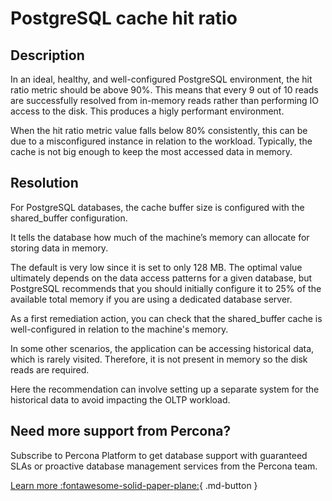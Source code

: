 # PostgreSQL cache hit ratio

## Description

In an ideal, healthy, and well-configured PostgreSQL environment, the hit ratio metric should be above 90%. This means that every 9 out of 10 reads are successfully resolved from in-memory reads rather than performing IO access to the disk. This produces a higly performant environment. 

When the hit ratio metric value falls below 80% consistently, this can be due to a misconfigured instance in relation to the workload. Typically, the cache is not big enough to keep the most accessed data in memory.

## Resolution

For PostgreSQL databases, the cache buffer size is configured with the shared_buffer configuration.

It tells the database how much of the machine’s memory can allocate for storing data in memory. 

The default is very low since it is set to only 128 MB. The optimal value ultimately depends on the data access patterns for a given database, but PostgreSQL recommends that you should initially configure it to 25% of the available total memory if you are using a dedicated database server. 

As a first remediation action, you can check that the shared_buffer cache is well-configured in relation to the machine's memory.

In some other scenarios, the application can be accessing historical data, which is rarely visited. Therefore, it is not present in memory so the disk reads are required. 

Here the recommendation can involve setting up a separate system for the historical data to avoid impacting the OLTP workload.

## Need more support from Percona?
Subscribe to Percona Platform to get database support with guaranteed SLAs or proactive database management services from the Percona team.

[Learn more :fontawesome-solid-paper-plane:](https://per.co.na/subscribe){ .md-button }